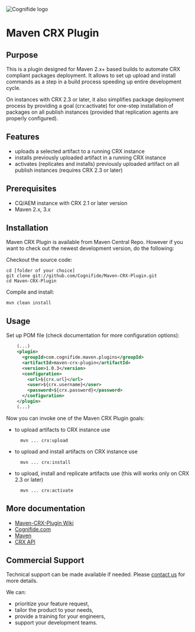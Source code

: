 ![Cognifide logo](http://cognifide.com/~/media/wireframe/int/images/cognifide_logo.png)
# Maven CRX Plugin 

## Purpose
This is a plugin designed for Maven 2.x+ based builds to automate CRX compliant packages deployment. 
It allows to set up upload and install commands as a step in a build process speeding up entire development cycle.

On instances with CRX 2.3 or later, it also simplifies package deployment process by providing a goal (crx:activate) for one-step installation of packages on all publish instances (provided that replication agents are properly configured).

## Features
* uploads a selected artifact to a running CRX instance
* installs previously uploaded artifact in a running CRX instance 
* activates (replicates and installs) previously uploaded artifact on all publish instances (requires CRX 2.3 or later)

## Prerequisites
* CQ/AEM instance with CRX 2.1 or later version
* Maven 2.x, 3.x

## Installation
Maven CRX Plugin is available from Maven Central Repo. However if you want to check out the newest development version, do the following:

Checkout the source code:

    cd [folder of your choice]
    git clone git://github.com/Cognifide/Maven-CRX-Plugin.git
    cd Maven-CRX-Plugin

Compile and install:

    mvn clean install

## Usage
Set up POM file (check documentation for more configuration options):

```xml
    (...)
    <plugin>
      <groupId>com.cognifide.maven.plugins</groupId>
      <artifactId>maven-crx-plugin</artifactId>
      <version>1.0.3</version>
      <configuration>
        <url>${crx.url}</url>
        <user>${crx.username}</user>
        <password>${crx.password}</password>
      </configuration>
    </plugin>
    (...)
```
Now you can invoke one of the Maven CRX Plugin goals:
* to upload artifacts to CRX instance use

        mvn ... crx:upload

* to upload and install artifacts on CRX instance use

        mvn ... crx:install

* to upload, install and replicate artifacts use (this will works only on CRX 2.3 or later)

        mvn ... crx:activate

## More documentation
* [Maven-CRX-Plugin Wiki](https://github.com/Cognifide/Maven-CRX-Plugin/wiki)
* [Cognifide.com](http://cognifide.com)
* [Maven](http://maven.apache.org)
* [CRX API](http://dev.day.com/content/docs/en/crx/current/how_to/package_manager.html#Package%20Manager%20HTTP%20Service%20API)

## Commercial Support
Technical support can be made available if needed. Please [contact us](mailto:crx-plugin-support@cognifide.com) for more details.

We can:
* prioritize your feature request,
* tailor the product to your needs,
* provide a training for your engineers,
* support your development teams.